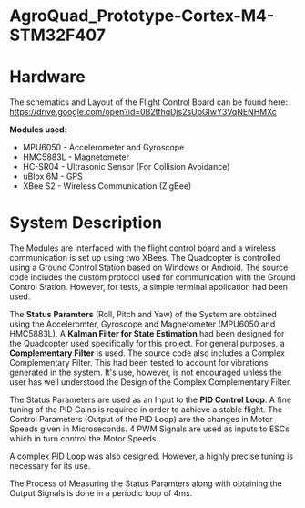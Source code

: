 # AgroQuad_Prototype-Cortex-M4-STM32F407

# Hardware
The schematics and Layout of the Flight Control Board can be found here: https://drive.google.com/open?id=0B2tfhqDjs2sUbGIwY3VqNENHMXc

<b>Modules used:</b>
<ul>
	<li>MPU6050 - Accelerometer and Gyroscope</li>
	<li>HMC5883L - Magnetometer</li>
  <li>HC-SR04 - Ultrasonic Sensor (For Collision Avoidance)</li>
  <li>uBlox 6M - GPS</li>
  <li>XBee S2 - Wireless Communication (ZigBee)</li></ul>

# System Description
<p>The Modules are interfaced with the flight control board and a wireless communication is set up using two XBees. The Quadcopter is controlled using a Ground Control Station based on Windows or Android. The source code includes the custom protocol used for communication with the Ground Control Station. However, for tests, a simple terminal application had been used. </p>
<p>The <b>Status Paramters</b> (Roll, Pitch and Yaw) of the System are obtained using the Acceleromter, Gyroscope and Magnetometer (MPU6050 and HMC5883L). A <b>Kalman Filter for State Estimation</b> had been designed for the Quadcopter used specifically for this project. For general purposes, a <b>Complementary Filter</b> is used. The source code also includes a Complex Complementary Filter. This had been tested to account for vibrations generated in the system. It's use, however, is not encouraged unless the user has well understood the Design of the Complex Complementary Filter. </p>
<p>The Status Parameters are used as an Input to the <b>PID Control Loop</b>. A fine tuning of the PID Gains is required in order to achieve a stable flight. The Control Parameters (Output of the PID Loop) are the changes in Motor Speeds given in Microseconds. 4 PWM Signals are used as inputs to ESCs which in turn control the Motor Speeds.</p> A complex PID Loop was also designed. However, a highly precise tuning is necessary for its use.</p>
<p>The Process of Measuring the Status Paramters along with obtaining the Output Signals is done in a periodic loop of 4ms.</p>
